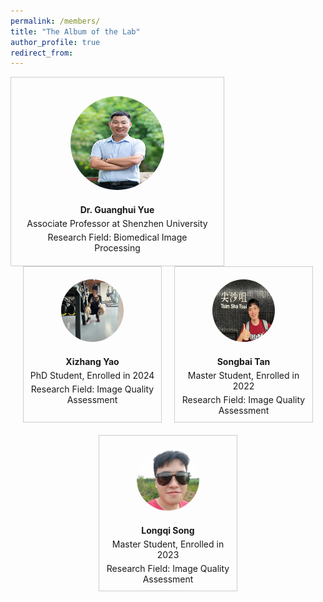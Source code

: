 ```yaml
---
permalink: /members/
title: "The Album of the Lab"
author_profile: true
redirect_from: 
---
```


<html lang="en">
<head>
<meta charset="UTF-8">
<meta name="viewport" content="width=device-width, initial-scale=1.0">
<title>Research Group Members</title>
<style>
  .team-container {
    display: flex;
    flex-wrap: wrap;
    justify-content: center;
    gap: 20px;
  }
  .advisor-box {
    width: 300px;
    border: 1px solid #ccc;
    padding: 20px;
    text-align: center;
  }
  .member-box {
    width: 200px;
    border: 1px solid #ccc;
    padding: 10px;
    text-align: center;
  }
  .member-photo {
    width: 150px; /* Larger size for advisor */
    height: 150px;
    border-radius: 50%; /* Circular image */
    margin: 10px auto;
  }
  .member-photo.small {
    width: 100px; /* Smaller size for students */
    height: 100px;
  }
  .member-name {
    margin-top: 10px;
    font-weight: bold;
  }
  .member-position, .member-interests {
    margin-top: 5px;
  }
  .advisor-row {
    width: 100%;
  }
</style>
</head>
<body>

<div class="advisor-row">
  <!-- Principle Investigator -->
  <div class="advisor-box">
    <img src="/images/xiaoyue.png" alt="Dr. Guanghui Yue" class="member-photo" >
    <div class="member-name">Dr. Guanghui Yue</div>
    <div class="member-position">Associate Professor at Shenzhen University</div>
    <div class="member-interests">Research Field: Biomedical Image Processing</div>
  </div>
</div>

<div class="team-container">
  <!-- PhD Student -->
  <div class="member-box">
    <img src="/images/yaoxizhang_jianshen.png" alt="Xizhang Yao" class="member-photo small">
    <div class="member-name">Xizhang Yao</div>
    <div class="member-position">PhD Student, Enrolled in 2024</div>
    <div class="member-interests">Research Field: Image Quality Assessment</div>
  </div>

  <!-- Master Students -->
  <div class="member-box">
    <img src="/images/tansongbai.png" alt="Songbai Tan" class="member-photo small">
    <div class="member-name">Songbai Tan</div>
    <div class="member-position">Master Student, Enrolled in 2022</div>
    <div class="member-interests">Research Field: Image Quality Assessment</div>
  </div>
  <div class="member-box">
    <img src="/images/songlongqi.png" alt="Longqi Song" class="member-photo small">
    <div class="member-name">Longqi Song</div>
    <div class="member-position">Master Student, Enrolled in 2023</div>
    <div class="member-interests">Research Field: Image Quality Assessment</div>
  </div>
  <!-- Add more members as needed -->
</div>

</body>
</html>
